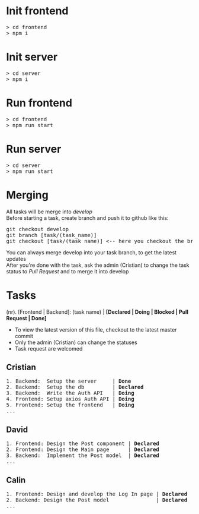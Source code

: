 # Init frontend
<pre>
> cd frontend
> npm i
</pre>

# Init server
<pre>
> cd server
> npm i
</pre>

# Run frontend
<pre>
> cd frontend
> npm run start
</pre>

# Run server
<pre>
> cd server
> npm run start
</pre>

# Merging
All tasks will be merge into <i>develop</i><br>
Before starting a task, create branch and push it to github like this:
<pre>
git checkout develop
git branch [task/(task_name)]
git checkout [task/(task_name)] <-- here you checkout the branch you created
</pre>
You can always merge develop into your task branch, to get the latest updates<br>
After you're done with the task, ask the admin (Cristian) to change the task status to <i>Pull Request</i> and to merge it into develop

# Tasks
(nr). [Frontend | Backend]: (task name) | <b>[Declared | Doing | Blocked | Pull Request | Done]</b><br>
- To view the latest version of this file, checkout to the latest master commit
- Only the admin (Cristian) can change the statuses
- Task request are welcomed
## Cristian
<pre>
1. Backend:  Setup the server     | <b>Done</b>
2. Backend:  Setup the db         | <b>Declared</b>
3. Backend:  Write the Auth API   | <b>Doing</b>
4. Frontend: Setup axios Auth API | <b>Doing</b>
5. Frontend: Setup the frontend   | <b>Doing</b>
...
</pre>

## David
<pre>
1. Frontend: Design the Post component | <b>Declared</b>
2. Frontend: Design the Main page      | <b>Declared</b>
3. Backend:  Implement the Post model  | <b>Declared</b>
...
</pre>
## Calin
<pre>
1. Frontend: Design and develop the Log In page | <b>Declared</b>
2. Backend: Design the Post model               | <b>Declared</b>
...
</pre>